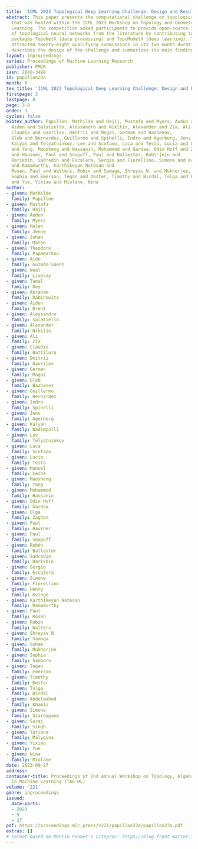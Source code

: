 ```yaml
---
title: 'ICML 2023 Topological Deep Learning Challenge: Design and Results'
abstract: This paper presents the computational challenge on topological deep learning
  that was hosted within the ICML 2023 Workshop on Topology and Geometry in Machine
  Learning. The competition asked participants to provide open-source implementations
  of topological neural networks from the literature by contributing to the python
  packages TopoNetX (data processing) and TopoModelX (deep learning). The challenge
  attracted twenty-eight qualifying submissions in its two month duration. This paper
  describes the design of the challenge and summarizes its main findings.
layout: inproceedings
series: Proceedings of Machine Learning Research
publisher: PMLR
issn: 2640-3498
id: papillon23a
month: 0
tex_title: 'ICML 2023 Topological Deep Learning Challenge: Design and Results'
firstpage: 3
lastpage: 8
page: 3-8
order: 3
cycles: false
bibtex_author: Papillon, Mathilde and Hajij, Mustafa and Myers, Audun and and Jenne, Helen and Mathe, Johan and Papamarkou, Theodore and Guzm\'{a}n-S\'{a}enz, Aldo and Livesay, Neal and Dey, Tamal and Rabinowitz, Abraham and Brent,
  Aiden and Salatiello, Alessandro and Nikitin, Alexander and Zia, Ali and Battiloro,
  Claudio and Gavrilev, Dmitrii and Magai, German and Bazhenov,
  Gleb and Bernardez, Guillermo and Spinelli, Indro and Agerberg, Jens and Nadimpalli,
  Kalyan and Telyatninkov, Lev and Scofano, Luca and Testa, Lucia and Lecha, Manuel
  and Yang, Maosheng and Hassanin, Mohammed and Gardaa, Odin Hoff and Zaghen, Olga
  and Hausner, Paul and Snopoff, Paul and Ballester, Rub\'{e}n and
  Barikbin, Sadrodin and Escalera, Sergio and Fiorellino, Simone and Kvinge, Henry
  and Ramamurthy, Karthikeyan Natesan and
  Rosen, Paul and Walters, Robin and Samaga, Shreyas N. and Mukherjee, Soham and Sanborn,
  Sophia and Emerson, Tegan and Doster, Timothy and Birdal, Tolga and Khamis, Abdelwahed and Scardapane, Simone and Singh, Suraj and Malygina, Tatiana
  and Yue, Yixiao and Miolane, Nina
author:
- given: Mathilde
  family: Papillon
- given: Mustafa
  family: Hajij
- given: Audun
  family: Myers
- given: Helen
  family: Jenne
- given: Johan
  family: Mathe
- given: Theodore
  family: Papamarkou
- given: Aldo
  family: Guzmán-Sáenz
- given: Neal
  family: Livesay
- given: Tamal
  family: Dey
- given: Abraham
  family: Rabinowitz
- given: Aiden
  family: Brent
- given: Alessandro
  family: Salatiello
- given: Alexander
  family: Nikitin
- given: Ali
  family: Zia
- given: Claudio
  family: Battiloro
- given: Dmitrii
  family: Gavrilev
- given: German
  family: Magai
- given: Gleb
  family: Bazhenov
- given: Guillermo
  family: Bernardez
- given: Indro
  family: Spinelli
- given: Jens
  family: Agerberg
- given: Kalyan
  family: Nadimpalli
- given: Lev
  family: Telyatninkov
- given: Luca
  family: Scofano
- given: Lucia
  family: Testa
- given: Manuel
  family: Lecha
- given: Maosheng
  family: Yang
- given: Mohammed
  family: Hassanin
- given: Odin Hoff
  family: Gardaa
- given: Olga
  family: Zaghen
- given: Paul
  family: Hausner
- given: Paul
  family: Snopoff
- given: Rubén
  family: Ballester
- given: Sadrodin
  family: Barikbin
- given: Sergio
  family: Escalera
- given: Simone
  family: Fiorellino
- given: Henry
  family: Kvinge
- given: Karthikeyan Natesan
  family: Ramamurthy
- given: Paul
  family: Rosen
- given: Robin
  family: Walters
- given: Shreyas N.
  family: Samaga
- given: Soham
  family: Mukherjee
- given: Sophia
  family: Sanborn
- given: Tegan
  family: Emerson
- given: Timothy
  family: Doster
- given: Tolga
  family: Birdal
- given: Abdelwahed
  family: Khamis
- given: Simone
  family: Scardapane
- given: Suraj
  family: Singh
- given: Tatiana
  family: Malygina
- given: Yixiao
  family: Yue
- given: Nina
  family: Miolane
date: 2023-09-27
address: 
container-title: Proceedings of 2nd Annual Workshop on Topology, Algebra, and Geometry
  in Machine Learning (TAG-ML)
volume: '221'
genre: inproceedings
issued:
  date-parts:
  - 2023
  - 9
  - 27
pdf: https://proceedings.mlr.press/v221/papillon23a/papillon23a.pdf
extras: []
# Format based on Martin Fenner's citeproc: https://blog.front-matter.io/posts/citeproc-yaml-for-bibliographies/
---
```


